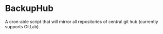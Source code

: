 # BackupHub
A cron-able script that will mirror all repositories of central git hub (currently supports GitLab).
